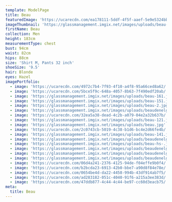 ```yaml
---
template: ModelPage
title: Beau
featuredImage: 'https://ucarecdn.com/ea178111-5ddf-4f5f-aaef-5e9e5324bb5b/'
imageThumbnail: 'https://glassmanagement.imgix.net/images/uploads/beau-hs-.jpg'
firstName: Beau
collection: Men
height: 183cm
measurementType: chest
bust: 94cm
waist: 82cm
hips: 88cm
size: 'Shirt M, Pants 32 inch'
shoeSize: '9.5'
hair: Blonde
eyes: Hazel
imagePortfolio:
  - image: 'https://ucarecdn.com/4972c7b4-7f93-4f10-a4f8-95a66ced8a62/'
  - image: 'https://ucarecdn.com/5bce5f9c-648a-4057-8b63-7f490edf20ab/'
  - image: 'https://glassmanagement.imgix.net/images/uploads/beau-161.jpeg'
  - image: 'https://glassmanagement.imgix.net/images/uploads/beau-151.jpeg'
  - image: 'https://glassmanagement.imgix.net/images/uploads/beau-2.jpg'
  - image: 'https://glassmanagement.imgix.net/images/uploads/beaudenelg-1.jpg'
  - image: 'https://ucarecdn.com/32ea5a38-dead-4c2b-a079-04e2a32b637b/'
  - image: 'https://glassmanagement.imgix.net/images/uploads/beau-121.jpeg'
  - image: 'https://glassmanagement.imgix.net/images/uploads/beau.jpg'
  - image: 'https://ucarecdn.com/2c0743cb-5019-4c38-b1d6-bc4e2d66fe4b/'
  - image: 'https://glassmanagement.imgix.net/images/uploads/beau-141.jpeg'
  - image: 'https://glassmanagement.imgix.net/images/uploads/beaudenelg-5.jpg'
  - image: 'https://glassmanagement.imgix.net/images/uploads/beau-hs-.jpg'
  - image: 'https://glassmanagement.imgix.net/images/uploads/beaudenelg-6.jpg'
  - image: 'https://glassmanagement.imgix.net/images/uploads/beaudenelg-9.jpg'
  - image: 'https://glassmanagement.imgix.net/images/uploads/beaudenelg-21.jpg'
  - image: 'https://ucarecdn.com/06d4a241-2376-4125-94de-f04effe9b0f4/'
  - image: 'https://ucarecdn.com/b2bcda23-6913-42b0-bbe7-a90d8f84e78e/'
  - image: 'https://ucarecdn.com/0654be4d-da22-4458-994b-43df914ab7f5/'
  - image: 'https://ucarecdn.com/ad283182-051c-4040-91f6-a215a3ee383d/'
  - image: 'https://ucarecdn.com/47ddb877-4c44-4c44-be97-cc60d3eacb75/'
meta:
  title: Beau
---
```


